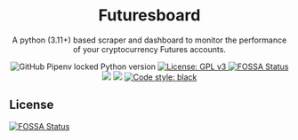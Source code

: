 
<h1 align="center">Futuresboard</h1>
<p align="center">
A python (3.11+) based scraper and dashboard to monitor the performance of your cryptocurrency Futures accounts.<br>
</p>
<p align="center">
<img alt="GitHub Pipenv locked Python version" src="https://img.shields.io/github/pipenv/locked/python-version/ecoppen/futuresboard"> 
<a href="https://github.com/ecoppen/futuresboard/blob/main/LICENSE"><img alt="License: GPL v3" src="https://img.shields.io/badge/License-GPLv3-blue.svg">
<a href="https://app.fossa.com/projects/git%2Bgithub.com%2Fecoppen%2Ffuturesboard?ref=badge_shield"><img alt="FOSSA Status" src="https://app.fossa.com/api/projects/git%2Bgithub.com%2Fecoppen%2Ffreqdash.svg?type=shield"></a>
<a href="https://codecov.io/gh/ecoppen/futuresboard"><img src="https://codecov.io/gh/ecoppen/futuresboard/branch/main/graph/badge.svg?token=4XCZZ6MFPH"/></a>
<a href="https://codeclimate.com/github/ecoppen/futuresboard/maintainability"><img src="https://api.codeclimate.com/v1/badges/ee2153da0bf153eb80bb/maintainability"/></a>
<a href="https://github.com/psf/black"><img alt="Code style: black" src="https://img.shields.io/badge/code%20style-black-000000.svg"></a>
</p>

## License
[![FOSSA Status](https://app.fossa.com/api/projects/git%2Bgithub.com%2Fecoppen%2Ffuturesboard.svg?type=large)](https://app.fossa.com/projects/git%2Bgithub.com%2Fecoppen%2Ffuturesboard?ref=badge_large)
